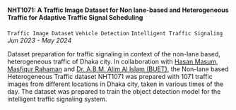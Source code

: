 #### **NHT1071: A Traffic Image Dataset for Non lane-based and Heterogeneous Traffic for Adaptive Traffic Signal Scheduling**

`Traffic Image Dataset` `Vehicle Detection` `Intelligent Traffic Signaling` <br>
_Jun 2023 - May 2024_

Dataset preparation for traffic signaling in context of the non-lane based, heterogeneous traffic of Dhaka city. In collaboration with [Hasan Masum](https://hmasum52.github.io/), [Masfiqur Rahaman](https://scholar.google.com/citations?user=kO1x10QAAAAJ&hl=en) and [Dr. A.B.M. Alim Al Islam (BUET)](https://scholar.google.com/citations?user=K-AIPzQAAAAJ&hl=en), the Non-lane based Heterogeneous Traffic dataset NHT1071 was prepared with 1071 traffic images from different locations in Dhaka city, taken in various times of the day. The dataset was prepared to train the object detection model for the intelligent traffic signaling system.
